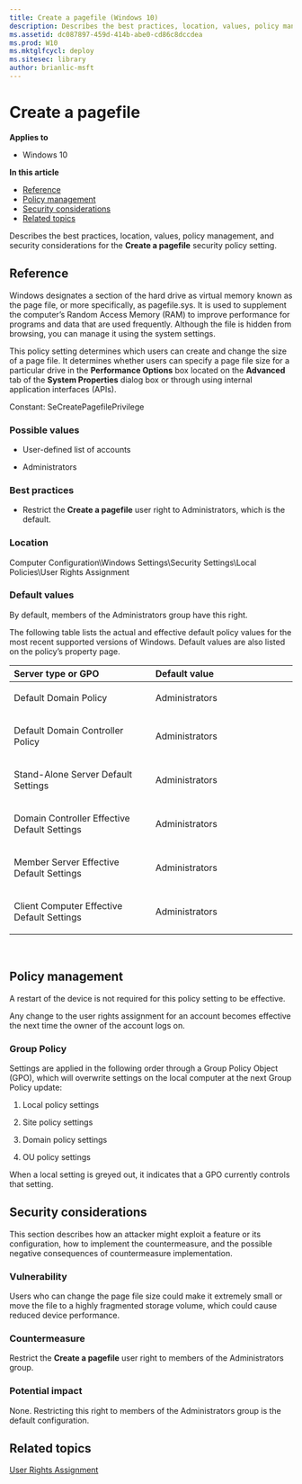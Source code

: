```yaml
---
title: Create a pagefile (Windows 10)
description: Describes the best practices, location, values, policy management, and security considerations for the Create a pagefile security policy setting.
ms.assetid: dc087897-459d-414b-abe0-cd86c8dccdea
ms.prod: W10
ms.mktglfcycl: deploy
ms.sitesec: library
author: brianlic-msft
---
```


# Create a pagefile


**Applies to**

-   Windows 10

**In this article**

-   [Reference](#reference)
-   [Policy management](#policy_management)
-   [Security considerations](#security_considerations)
-   [Related topics](#related_topics)

Describes the best practices, location, values, policy management, and security considerations for the **Create a pagefile** security policy setting.

## Reference


Windows designates a section of the hard drive as virtual memory known as the page file, or more specifically, as pagefile.sys. It is used to supplement the computer’s Random Access Memory (RAM) to improve performance for programs and data that are used frequently. Although the file is hidden from browsing, you can manage it using the system settings.

This policy setting determines which users can create and change the size of a page file. It determines whether users can specify a page file size for a particular drive in the **Performance Options** box located on the **Advanced** tab of the **System Properties** dialog box or through using internal application interfaces (APIs).

Constant: SeCreatePagefilePrivilege

### Possible values

-   User-defined list of accounts

-   Administrators

### Best practices

-   Restrict the **Create a pagefile** user right to Administrators, which is the default.

### Location

Computer Configuration\\Windows Settings\\Security Settings\\Local Policies\\User Rights Assignment

### Default values

By default, members of the Administrators group have this right.

The following table lists the actual and effective default policy values for the most recent supported versions of Windows. Default values are also listed on the policy’s property page.

<table>
<colgroup>
<col width="50%" />
<col width="50%" />
</colgroup>
<thead>
<tr class="header">
<th align="left">Server type or GPO</th>
<th align="left">Default value</th>
</tr>
</thead>
<tbody>
<tr class="odd">
<td align="left"><p>Default Domain Policy</p></td>
<td align="left"><p>Administrators</p></td>
</tr>
<tr class="even">
<td align="left"><p>Default Domain Controller Policy</p></td>
<td align="left"><p>Administrators</p></td>
</tr>
<tr class="odd">
<td align="left"><p>Stand-Alone Server Default Settings</p></td>
<td align="left"><p>Administrators</p></td>
</tr>
<tr class="even">
<td align="left"><p>Domain Controller Effective Default Settings</p></td>
<td align="left"><p>Administrators</p></td>
</tr>
<tr class="odd">
<td align="left"><p>Member Server Effective Default Settings</p></td>
<td align="left"><p>Administrators</p></td>
</tr>
<tr class="even">
<td align="left"><p>Client Computer Effective Default Settings</p></td>
<td align="left"><p>Administrators</p></td>
</tr>
</tbody>
</table>

 

## Policy management


A restart of the device is not required for this policy setting to be effective.

Any change to the user rights assignment for an account becomes effective the next time the owner of the account logs on.

### Group Policy

Settings are applied in the following order through a Group Policy Object (GPO), which will overwrite settings on the local computer at the next Group Policy update:

1.  Local policy settings

2.  Site policy settings

3.  Domain policy settings

4.  OU policy settings

When a local setting is greyed out, it indicates that a GPO currently controls that setting.

## Security considerations


This section describes how an attacker might exploit a feature or its configuration, how to implement the countermeasure, and the possible negative consequences of countermeasure implementation.

### Vulnerability

Users who can change the page file size could make it extremely small or move the file to a highly fragmented storage volume, which could cause reduced device performance.

### Countermeasure

Restrict the **Create a pagefile** user right to members of the Administrators group.

### Potential impact

None. Restricting this right to members of the Administrators group is the default configuration.

## Related topics


[User Rights Assignment](user-rights-assignment.md)

 

 





